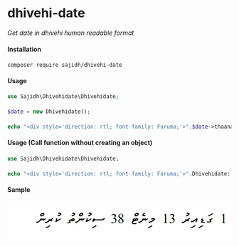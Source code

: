 # dhivehi-date

_Get date in dhivehi human readable format_

#### Installation

```
composer require sajidh/dhivehi-date
```

#### Usage

```php
use Sajidh\Dhivehidate\Dhivehidate;

$date = new Dhivehidate();

echo "<div style='direction: rtl; font-family: Faruma;'>".$date->thaanadate("2020-10-24T18:36:16.000000Z")."\n </div>";
```

#### Usage (Call function without creating an object)

```php
use Sajidh\Dhivehidate\Dhivehidate;

echo "<div style='direction: rtl; font-family: Faruma;'>".Dhivehidate::thaanadate("2020-10-24T18:36:16.000000Z")."\n </div>";
```

#### Sample

![alt text](https://github.com/ahmedsajidh/dhivehi_date/blob/main/sample/image.jpg?raw=true)
